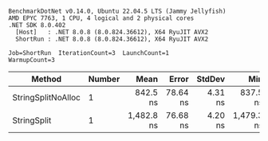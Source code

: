 ```

BenchmarkDotNet v0.14.0, Ubuntu 22.04.5 LTS (Jammy Jellyfish)
AMD EPYC 7763, 1 CPU, 4 logical and 2 physical cores
.NET SDK 8.0.402
  [Host]   : .NET 8.0.8 (8.0.824.36612), X64 RyuJIT AVX2
  ShortRun : .NET 8.0.8 (8.0.824.36612), X64 RyuJIT AVX2

Job=ShortRun  IterationCount=3  LaunchCount=1  
WarmupCount=3  

```
| Method             | Number | Mean       | Error    | StdDev  | Min        | Max        | Gen0   | Allocated |
|------------------- |------- |-----------:|---------:|--------:|-----------:|-----------:|-------:|----------:|
| StringSplitNoAlloc | 1      |   842.5 ns | 78.64 ns | 4.31 ns |   837.5 ns |   845.2 ns |      - |         - |
| StringSplit        | 1      | 1,482.8 ns | 76.68 ns | 4.20 ns | 1,479.3 ns | 1,487.4 ns | 0.0381 |    3208 B |
